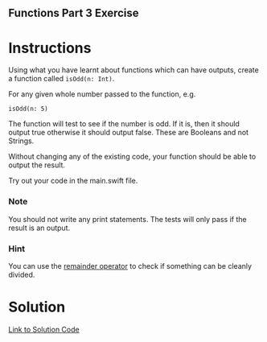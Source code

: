 ## Functions Part 3 Exercise

# Instructions

Using what you have learnt about functions which can have outputs, create a function called `isOdd(n: Int)`.

For any given whole number passed to the function, e.g.

`isOdd(n: 5)`

The function will test to see if the number is odd. If it is, then it should output true otherwise it should output false. These are Booleans and not Strings. 

Without changing any of the existing code, your function should be able to output the result.

Try out your code in the main.swift file. 

### Note

You should not write any print statements. The tests will only pass if the result is an output. 

### Hint

You can use the [remainder operator](https://docs.swift.org/swift-book/LanguageGuide/BasicOperators.html#ID64) to check if something can be cleanly divided.

# Solution

[Link to Solution Code](https://gist.github.com/TheMuellenator/9fe2f689a3e1d9aec2fd631bd98ec606)

